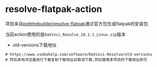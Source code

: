# resolve-flatpak-action

项目来自[pobthebuilder/resolve-flatpak](https://github.com/pobthebuilder/resolve-flatpak.git)通过官方包生成flatpak的安装包


当前action使用的是`DaVinci_Resolve_18.1.1_Linux.zip`版本


- old-versions下载地址

```shell
# https://www.videohelp.com/software/DaVinci-Resolve/old-versions
# 然后本地浏览器进行下载复制下载地址后取消下载,然后替换本项目的下载地址即可
```

